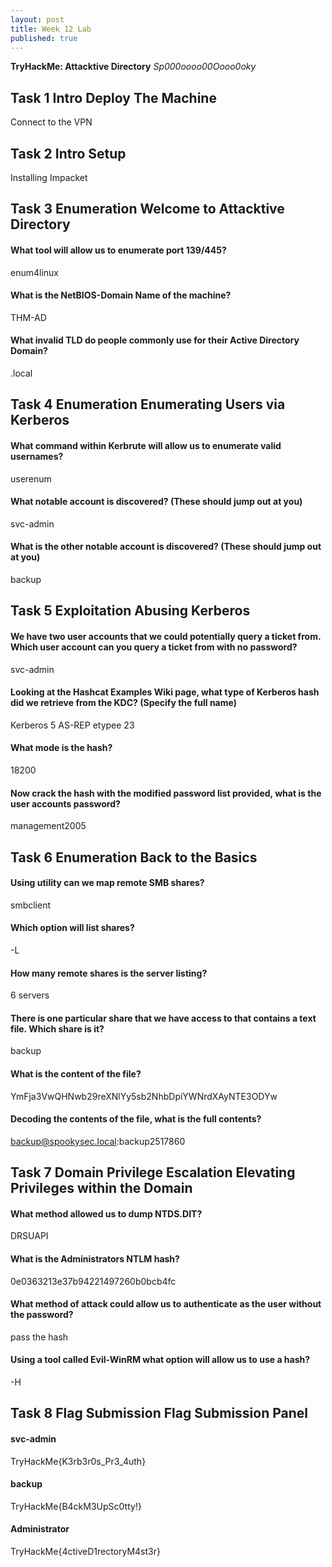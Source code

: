```yaml
---
layout: post
title: Week 12 Lab
published: true
--- 
```

**TryHackMe: Attacktive Directory**
*Sp000oooo00Oooo0oky*

## Task 1  Intro Deploy The Machine
Connect to the VPN

## Task 2  Intro Setup
Installing Impacket

## Task 3  Enumeration Welcome to Attacktive Directory

#### What tool will allow us to enumerate port 139/445?
enum4linux

#### What is the NetBIOS-Domain Name of the machine?
THM-AD

####  What invalid TLD do people commonly use for their Active Directory Domain?
.local

## Task 4  Enumeration Enumerating Users via Kerberos

#### What command within Kerbrute will allow us to enumerate valid usernames?
 userenum
 
####  What notable account is discovered? (These should jump out at you)
svc-admin

####  What is the other notable account is discovered? (These should jump out at you)
backup

## Task 5  Exploitation Abusing Kerberos
####  We have two user accounts that we could potentially query a ticket from. Which user account can you query a ticket from with no password?
svc-admin

#### Looking at the Hashcat Examples Wiki page, what type of Kerberos hash did we retrieve from the KDC? (Specify the full name)
Kerberos 5 AS-REP etypee 23

#### What mode is the hash?
18200

#### Now crack the hash with the modified password list provided, what is the user accounts password?
management2005

## Task 6  Enumeration Back to the Basics

#### Using utility can we map remote SMB shares?
smbclient

#### Which option will list shares?
-L

#### How many remote shares is the server listing?
6 servers

#### There is one particular share that we have access to that contains a text file. Which share is it?
backup

#### What is the content of the file?
YmFja3VwQHNwb29reXNlYy5sb2NhbDpiYWNrdXAyNTE3ODYw

#### Decoding the contents of the file, what is the full contents?
backup@spookysec.local:backup2517860

## Task 7  Domain Privilege Escalation Elevating Privileges within the Domain

#### What method allowed us to dump NTDS.DIT?
DRSUAPI

#### What is the Administrators NTLM hash?
0e0363213e37b94221497260b0bcb4fc

#### What method of attack could allow us to authenticate as the user without the password?
pass the hash

#### Using a tool called Evil-WinRM what option will allow us to use a hash?
-H

## Task 8  Flag Submission Flag Submission Panel
#### svc-admin
TryHackMe{K3rb3r0s_Pr3_4uth}

#### backup
TryHackMe{B4ckM3UpSc0tty!}

#### Administrator
TryHackMe{4ctiveD1rectoryM4st3r}
